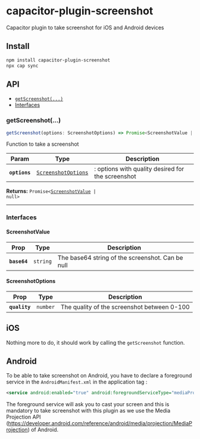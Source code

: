 # capacitor-plugin-screenshot

Capacitor plugin to take screenshot for iOS and Android devices

## Install

```bash
npm install capacitor-plugin-screenshot
npx cap sync
```

## API

<docgen-index>

* [`getScreenshot(...)`](#getscreenshot)
* [Interfaces](#interfaces)

</docgen-index>

<docgen-api>
<!--Update the source file JSDoc comments and rerun docgen to update the docs below-->

### getScreenshot(...)

```typescript
getScreenshot(options: ScreenshotOptions) => Promise<ScreenshotValue | null>
```

Function to take a screenshot

| Param         | Type                                                            | Description                                       |
| ------------- | --------------------------------------------------------------- | ------------------------------------------------- |
| **`options`** | <code><a href="#screenshotoptions">ScreenshotOptions</a></code> | : options with quality desired for the screenshot |

**Returns:** <code>Promise&lt;<a href="#screenshotvalue">ScreenshotValue</a> | null&gt;</code>

--------------------


### Interfaces


#### ScreenshotValue

| Prop         | Type                | Description                                      |
| ------------ | ------------------- | ------------------------------------------------ |
| **`base64`** | <code>string</code> | The base64 string of the screenshot. Can be null |


#### ScreenshotOptions

| Prop          | Type                | Description                                 |
| ------------- | ------------------- | ------------------------------------------- |
| **`quality`** | <code>number</code> | The quality of the screenshot between 0-100 |

</docgen-api>

## iOS

Nothing more to do, it should work by calling the `getScreenshot` function.


## Android

To be able to take screenshot on Android, you have to declare a foreground service in the `AndroidManifest.xml` in the application tag : 

```xml
<service android:enabled="true" android:foregroundServiceType="mediaProjection" android:name="com.intuiface.plugins.screenshot.ScreenCaptureService" />
``` 

The foreground service will ask you to cast your screen and this is mandatory to take screenshot with this plugin as we use the Media Projection API (https://developer.android.com/reference/android/media/projection/MediaProjection) of Android.